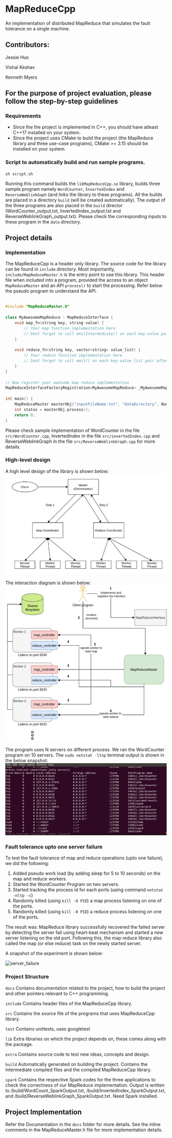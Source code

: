 # MapReduceCpp
An implementation of distributed MapReduce that simulates the fault tolerance on a single machine.

## Contributors:
Jessie Huo

Vishal Keshav

Kenneth Myers

## For the purpose of project evaluation, please follow the step-by-step guidelines
### Requirements
* Since the the project is implemented in C++, you should have atleast C++17 installed on your system.
* Since the project uses CMake to build the project (the MapReduce library and three use-case programs), CMake >= 3.15 should be installed on your system.
### Script to automatically build and run sample programs.
`sh script.sh`

Running this command builds the `libMapReduceCpp.so` library, builds three sample program namely `WordCounter`, `InvertedIndex` and `ReverseWeblinkGaph` (and links the library to these programs). All the builds are placed in a directory `build` (will be created automatically). The output of the three programs are also placed in the `build` director (WordCounter_output.txt, InvertedIndex_output.txt and ReverseWeblinkGraph_output.txt). Please check the corresponding inputs to these program in the `data` directory.

## Project details

### Implementation
The MapReduceCpp is a header only library. The source code for the library can be found in `include` directory. Most importantly, `include/MapReduceMaster.h` is the entry point to use this library. This header file when included into a program, provided the access to an object `MapReduceMaster` and an API `process()` to start the processing. Refer below the pseudo program to understand the API.

```C++

#include "MapReduceMaster.h"

class MyAwesomeMapReduce : MapReduceInterface {
    void map_fn(string key, string value) {
        // Your map function implementation here
        // Dont forget to call emitIntermediate() on each key-value pair after mapping
    }

    void reduce_fn(string key, vector<string> value_list) {
        // Your reduce function implementation here
        // Dont forget to call emit() on each key-value_list pair after reduction
    }
}

// Now register your awesome map reduce implementation
MapReduceInterfaceFactoryRegistration<MyAwesomeMapReduce> _MyAwesomeMapReduce("MapReduce");

int main() {
    MapReduceMaster masterObj("inputFileName.txt", "dataDirectory", Number_of_worker);
    int status = masterObj.process();
    return 0;
}

```

Please check sample implementation of WordCounter in the file `src/WordCounter.cpp`, InvertedIndex in the file `src/invertedIndex.cpp` and ReverseWeblinkGraph in the file `src/ReverseWeblinkGraph.cpp` for more details.

### High-level design
A high level design of the library is shown below:
![architecture](extra/DesignDiagram/high_level_design.png "High-level design")

The interaction diagram is shown below:
![interaction](extra/DesignDiagram/version2_distributed.png "Interaction diagram")

The program uses N servers on different process. We ran the WordCounter program on 10 servers.
The `sudo netstat -ltnp` terminal output is shown in the below snapshot:
![server](extra/server_ports.png "Server listening on different ports on different process")

### Fault tolerance upto one server failure
To test the fault tolerance of map and reduce operations (upto one failure), we did the following:
1. Added pseudo work load (by adding sleep for 5 to 10 seconds) on the map and reduce workers.
2. Started the WordCounter Program on two servers.
3. Started tracking the process id for each ports (using command `netstat -nltp -c`)
4. Randomly killed (using `kill -9 PID`) a map process listening on one of the ports.
5. Randomly killed (using `kill -9 PID`) a reduce process listening on one of the ports.

The result was:
MapReduce library successfully recovered the failed server by detecting the server fail using heart-beat mechanism
and started a new server listening on the old port. Following this, the map reduce library also
called the map (or else reduce) task on the newly started server.

A snapshot of the experiment is shown below:


![server_failure](extra/server_fail_test.gif "Testing the fault-tolerance of the map-reduce library")

### Project Structure
`docs` Contains documentation related to the project, how to build the project and other pointers relevant to C++ programming.

`include` Contains header files of the MapReduceCpp library.

`src` Contains the source file of the programs that uses MapReduceCpp library.

`test` Contains unittests, uses googletest

`lib` Extra libraries on which the project depends on, these comes along with the package.

`extra` Contains source code to test new ideas, concepts and design.

`build` Automatically generated on building the project. Contains the intermediate compiled files and the compiled MapReduceCpp library.

`spark` Contains the respective Spark codes for the three applications to check the correctness of our MapReduce implementation. Output is written to /build/WordCount_SparkOutput.txt, /build/InvertedIndex_SparkOutput.txt, and /build/ReverseWeblinkGraph_SparkOutput.txt. Need Spark installed.

## Project Implementation
Refer the Documentation in the `docs` folder for more details. See the inline comments in the MapReduceMaster.h file for more implementation details.
